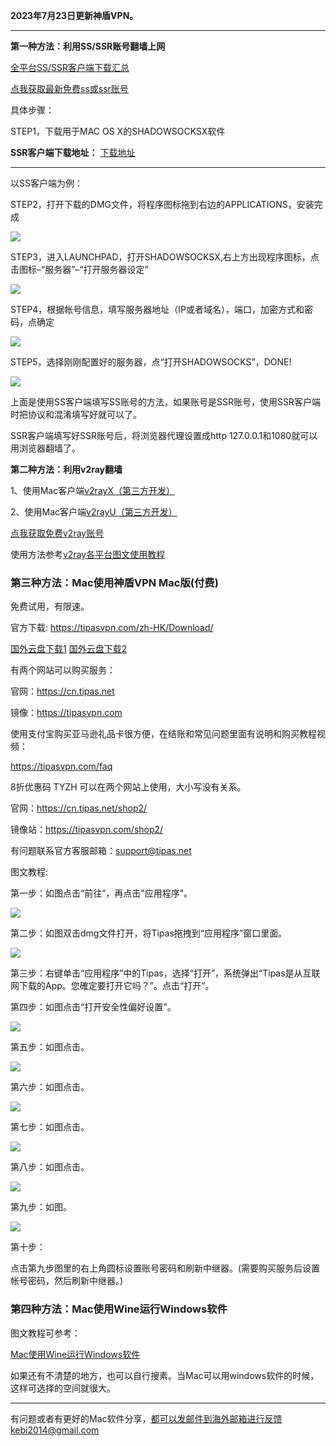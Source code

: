 **2023年7月23日更新神盾VPN。**

***

**第一种方法：利用SS/SSR账号翻墙上网**

[全平台SS/SSR客户端下载汇总](http://www.mediafire.com/folder/sfqz8bmodqdx5/shadowsocks相关客户端)

[点我获取最新免费ss或ssr账号](https://github.com/Alvin9999/new-pac/wiki/ss%E5%85%8D%E8%B4%B9%E8%B4%A6%E5%8F%B7)

具体步骤：

STEP1，下载用于MAC OS X的SHADOWSOCKSX软件 

**SSR客户端下载地址：** [下载地址](https://github.com/shadowsocksr-backup/ShadowsocksX-NG/releases) 

***

以SS客户端为例：

STEP2，打开下载的DMG文件，将程序图标拖到右边的APPLICATIONS，安装完成

![](https://fastly.jsdelivr.net/gh/Alvin9999/pac2/MAC1.png)

STEP3，进入LAUNCHPAD，打开SHADOWSOCKSX,右上方出现程序图标，点击图标–“服务器”–“打开服务器设定”

![](https://fastly.jsdelivr.net/gh/Alvin9999/pac2/MAC2.png)

STEP4，根据帐号信息，填写服务器地址（IP或者域名），端口，加密方式和密码，点确定

![](https://fastly.jsdelivr.net/gh/Alvin9999/pac2/MAC3.png)

STEP5，选择刚刚配置好的服务器，点“打开SHADOWSOCKS”，DONE!

![](https://fastly.jsdelivr.net/gh/Alvin9999/pac2/MAC4.png)

上面是使用SS客户端填写SS账号的方法，如果账号是SSR账号，使用SSR客户端时把协议和混淆填写好就可以了。

SSR客户端填写好SSR账号后，将浏览器代理设置成http 127.0.0.1和1080就可以用浏览器翻墙了。

**第二种方法：利用v2ray翻墙**

1、使用Mac客户端[v2rayX（第三方开发）](https://github.com/insisttech/v2rayX-copy/releases) 

2、使用Mac客户端[v2rayU（第三方开发）](https://github.com/yanue/V2rayU/releases)  

[点我获取免费v2ray账号](https://github.com/Alvin9999/new-pac/wiki/v2ray%E5%85%8D%E8%B4%B9%E8%B4%A6%E5%8F%B7)

使用方法参考[v2ray各平台图文使用教程](https://github.com/Alvin9999/new-pac/wiki/v2ray%E5%90%84%E5%B9%B3%E5%8F%B0%E5%9B%BE%E6%96%87%E4%BD%BF%E7%94%A8%E6%95%99%E7%A8%8B)

### 第三种方法：Mac使用神盾VPN Mac版(付费)

免费试用，有限速。

官方下载: https://tipasvpn.com/zh-HK/Download/

[国外云盘下载1](https://d2.freessr2.xyz/tipas.dmg) [国外云盘下载2](https://d1.freessr1.xyz/tipas.dmg)

有两个网站可以购买服务：

官网：https://cn.tipas.net

镜像：https://tipasvpn.com

使用支付宝购买亚马逊礼品卡很方便，在结账和常见问题里面有说明和购买教程视频：

https://tipasvpn.com/faq

8折优惠码 TYZH 可以在两个网站上使用，大小写没有关系。

官网：https://cn.tipas.net/shop2/

镜像站：https://tipasvpn.com/shop2/

有问题联系官方客服邮箱：support@tipas.net

图文教程:

第一步：如图点击“前往”，再点击"应用程序"。

![](https://fastly.jsdelivr.net/gh/Alvin9999/pac2/softimag/mac1.png)

第二步：如图双击dmg文件打开，将Tipas拖拽到“应用程序”窗口里面。

![](https://fastly.jsdelivr.net/gh/Alvin9999/pac2/softimag/mac2.png)

第三步：右键单击“应用程序”中的Tipas，选择“打开”，系统弹出“Tipas是从互联网下载的App。您確定要打开它吗？”。点击“打开”。

第四步：如图点击“打开安全性偏好设置"。

![](https://fastly.jsdelivr.net/gh/Alvin9999/pac2/softimag/mac3.png)

第五步：如图点击。

![](https://fastly.jsdelivr.net/gh/Alvin9999/pac2/softimag/mac4.png)

第六步：如图点击。

![](https://fastly.jsdelivr.net/gh/Alvin9999/pac2/softimag/mac5.png)

第七步：如图点击。

![](https://fastly.jsdelivr.net/gh/Alvin9999/pac2/softimag/mac6.png)

第八步：如图点击。

![](https://fastly.jsdelivr.net/gh/Alvin9999/pac2/softimag/mac7.png)

第九步：如图。

![](https://fastly.jsdelivr.net/gh/Alvin9999/pac2/softimag/mac8.png)

第十步：

点击第九步图里的右上角圆标设置账号密码和刷新中继器。(需要购买服务后设置帐号密码，然后刷新中继器。)

### 第四种方法：Mac使用Wine运行Windows软件

图文教程可参考：

[Mac使用Wine运行Windows软件](https://www.xiebruce.top/1077.html)

如果还有不清楚的地方，也可以自行搜素。当Mac可以用windows软件的时候，这样可选择的空间就很大。

***

有问题或者有更好的Mac软件分享，都可以发邮件到海外邮箱进行反馈kebi2014@gmail.com